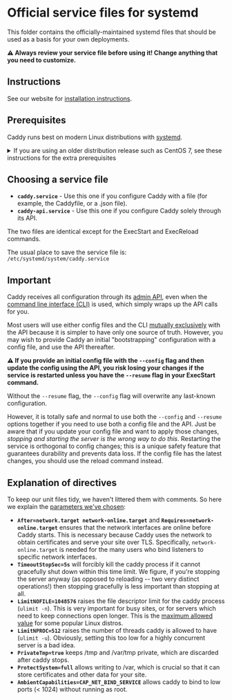 Official service files for systemd
==================================

This folder contains the officially-maintained systemd files that should be used as a basis for your own deployments.

**⚠️ Always review your service file before using it! Change anything that you need to customize.**

## Instructions

See our website for [installation instructions](https://caddyserver.com/docs/install).


## Prerequisites

Caddy runs best on modern Linux distributions with
[systemd](https://systemd.io).

<details>
  <summary>If you are using an older distribution release such as CentOS 7, see these instructions for the extra prerequisites</summary>
Group named `caddy`:

```bash
$ groupadd --system caddy
```

User named `caddy` with a writeable home folder:

```bash
$ useradd --system \
    --gid caddy \
    --create-home \
    --home-dir /var/lib/caddy \
    --shell /usr/sbin/nologin \
    --comment "Caddy web server" \
    caddy
```
</details>

## Choosing a service file

- **`caddy.service`** - Use this one if you configure Caddy with a file (for example, the Caddyfile, or a .json file).
- **`caddy-api.service`** - Use this one if you configure Caddy solely through its API.

The two files are identical except for the ExecStart and ExecReload commands.

The usual place to save the service file is: `/etc/systemd/system/caddy.service`

## Important

Caddy receives all configuration through its [admin API](https://caddyserver.com/docs/api), even when the [command line interface (CLI)](https://caddyserver.com/docs/command-line) is used, which simply wraps up the API calls for you.

Most users will use either config files and the CLI [mutually exclusively](https://caddyserver.com/docs/getting-started#api-vs-config-files) with the API because it is simpler to have only one source of truth. However, you may wish to provide Caddy an initial "bootstrapping" configuration with a config file, and use the API thereafter.

**⚠️ If you provide an initial config file with the `--config` flag and then update the config using the API, you risk losing your changes if the service is restarted unless you have the `--resume` flag in your ExecStart command.**

Without the `--resume` flag, the `--config` flag will overwrite any last-known configuration.

However, it is totally safe and normal to use both the `--config` and `--resume` options together if you need to use both a config file and the API. Just be aware that if you update your config file and want to apply those changes, _stopping and starting the server is the wrong way to do this_. Restarting the service is orthogonal to config changes; this is a unique safety feature that guarantees durability and prevents data loss. If the config file has the latest changes, you should use the reload command instead.

## Explanation of directives

To keep our unit files tidy, we haven't littered them with comments. So here we explain the [parameters we've chosen](https://github.com/caddyserver/dist/pull/1):

- **`After=network.target network-online.target`** and **`Requires=network-online.target`** ensures that the network interfaces are online before Caddy starts. This is necessary because Caddy uses the network to obtain certificates and serve your site over TLS. Specifically, `network-online.target` is needed for the many users who bind listeners to specific network interfaces.
- **`TimeoutStopSec=5s`** will forcibly kill the caddy process if it cannot gracefully shut down within this time limit. We figure, if you're stopping the server anyway (as opposed to reloading -- two very distinct operations!) then stopping gracefully is less important than stopping at all.
- **`LimitNOFILE=1048576`** raises the file descriptor limit for the caddy process (`ulimit -n`). This is very important for busy sites, or for servers which need to keep connections open longer. This is the [maximum allowed value](https://stackoverflow.com/a/1213069/1048862) for some popular Linux distros.
- **`LimitNPROC=512`** raises the number of threads caddy is allowed to have (`ulimit -u`). Obviously, setting this too low for a highly concurrent server is a bad idea.
- **`PrivateTmp=true`** keeps /tmp and /var/tmp private, which are discarded after caddy stops.
- **`ProtectSystem=full`** allows writing to /var, which is crucial so that it can store certificates and other data for your site.
- **`AmbientCapabilities=CAP_NET_BIND_SERVICE`** allows caddy to bind to low ports (< 1024) without running as root.
